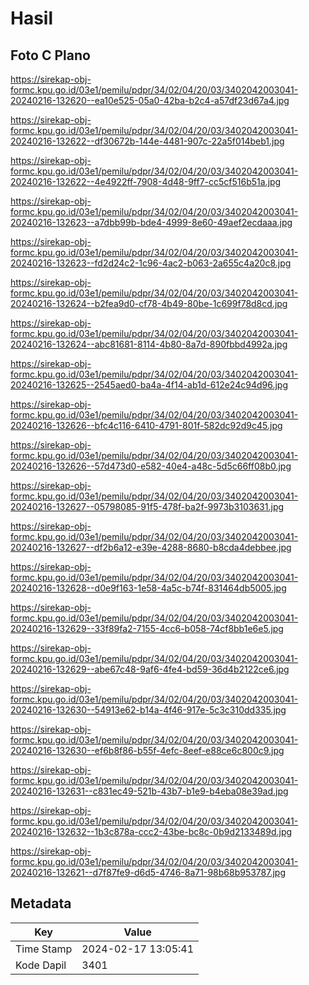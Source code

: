 # Hasil

## Foto C Plano

https://sirekap-obj-formc.kpu.go.id/03e1/pemilu/pdpr/34/02/04/20/03/3402042003041-20240216-132620--ea10e525-05a0-42ba-b2c4-a57df23d67a4.jpg

https://sirekap-obj-formc.kpu.go.id/03e1/pemilu/pdpr/34/02/04/20/03/3402042003041-20240216-132622--df30672b-144e-4481-907c-22a5f014beb1.jpg

https://sirekap-obj-formc.kpu.go.id/03e1/pemilu/pdpr/34/02/04/20/03/3402042003041-20240216-132622--4e4922ff-7908-4d48-9ff7-cc5cf516b51a.jpg

https://sirekap-obj-formc.kpu.go.id/03e1/pemilu/pdpr/34/02/04/20/03/3402042003041-20240216-132623--a7dbb99b-bde4-4999-8e60-49aef2ecdaaa.jpg

https://sirekap-obj-formc.kpu.go.id/03e1/pemilu/pdpr/34/02/04/20/03/3402042003041-20240216-132623--fd2d24c2-1c96-4ac2-b063-2a655c4a20c8.jpg

https://sirekap-obj-formc.kpu.go.id/03e1/pemilu/pdpr/34/02/04/20/03/3402042003041-20240216-132624--b2fea9d0-cf78-4b49-80be-1c699f78d8cd.jpg

https://sirekap-obj-formc.kpu.go.id/03e1/pemilu/pdpr/34/02/04/20/03/3402042003041-20240216-132624--abc81681-8114-4b80-8a7d-890fbbd4992a.jpg

https://sirekap-obj-formc.kpu.go.id/03e1/pemilu/pdpr/34/02/04/20/03/3402042003041-20240216-132625--2545aed0-ba4a-4f14-ab1d-612e24c94d96.jpg

https://sirekap-obj-formc.kpu.go.id/03e1/pemilu/pdpr/34/02/04/20/03/3402042003041-20240216-132626--bfc4c116-6410-4791-801f-582dc92d9c45.jpg

https://sirekap-obj-formc.kpu.go.id/03e1/pemilu/pdpr/34/02/04/20/03/3402042003041-20240216-132626--57d473d0-e582-40e4-a48c-5d5c66ff08b0.jpg

https://sirekap-obj-formc.kpu.go.id/03e1/pemilu/pdpr/34/02/04/20/03/3402042003041-20240216-132627--05798085-91f5-478f-ba2f-9973b3103631.jpg

https://sirekap-obj-formc.kpu.go.id/03e1/pemilu/pdpr/34/02/04/20/03/3402042003041-20240216-132627--df2b6a12-e39e-4288-8680-b8cda4debbee.jpg

https://sirekap-obj-formc.kpu.go.id/03e1/pemilu/pdpr/34/02/04/20/03/3402042003041-20240216-132628--d0e9f163-1e58-4a5c-b74f-831464db5005.jpg

https://sirekap-obj-formc.kpu.go.id/03e1/pemilu/pdpr/34/02/04/20/03/3402042003041-20240216-132629--33f89fa2-7155-4cc6-b058-74cf8bb1e6e5.jpg

https://sirekap-obj-formc.kpu.go.id/03e1/pemilu/pdpr/34/02/04/20/03/3402042003041-20240216-132629--abe67c48-9af6-4fe4-bd59-36d4b2122ce6.jpg

https://sirekap-obj-formc.kpu.go.id/03e1/pemilu/pdpr/34/02/04/20/03/3402042003041-20240216-132630--54913e62-b14a-4f46-917e-5c3c310dd335.jpg

https://sirekap-obj-formc.kpu.go.id/03e1/pemilu/pdpr/34/02/04/20/03/3402042003041-20240216-132630--ef6b8f86-b55f-4efc-8eef-e88ce6c800c9.jpg

https://sirekap-obj-formc.kpu.go.id/03e1/pemilu/pdpr/34/02/04/20/03/3402042003041-20240216-132631--c831ec49-521b-43b7-b1e9-b4eba08e39ad.jpg

https://sirekap-obj-formc.kpu.go.id/03e1/pemilu/pdpr/34/02/04/20/03/3402042003041-20240216-132632--1b3c878a-ccc2-43be-bc8c-0b9d2133489d.jpg

https://sirekap-obj-formc.kpu.go.id/03e1/pemilu/pdpr/34/02/04/20/03/3402042003041-20240216-132621--d7f87fe9-d6d5-4746-8a71-98b68b953787.jpg


## Metadata

| Key        | Value               |
| ---------- | ------------------- |
| Time Stamp | 2024-02-17 13:05:41 |
| Kode Dapil | 3401                |



